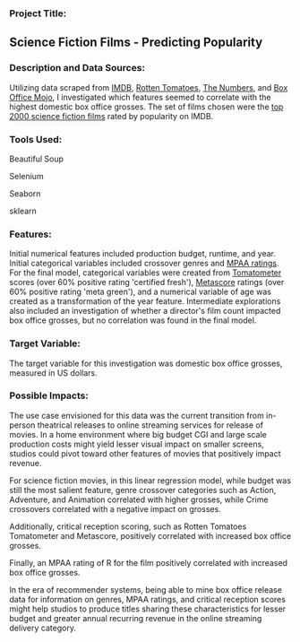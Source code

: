 ### Project Title:
## Science Fiction Films - Predicting Popularity

### Description and Data Sources:
Utilizing data scraped from [IMDB](https://www.imdb.com/?ref_=nv_home), [Rotten Tomatoes](https://www.rottentomatoes.com/), [The Numbers](https://www.the-numbers.com/movie/budgets/all), and [Box Office Mojo](https://www.boxofficemojo.com/?ref_=bo_nb_se_mojologo),
I investigated which features seemed to correlate with the highest domestic box office grosses.  The set of films chosen were the [top 2000 science fiction films](https://www.imdb.com/search/title/?title_type=movie&genres=sci-fi&start=1&explore=title_type,genres&ref_=adv_nxt) rated by popularity on IMDB.

### Tools Used:

Beautiful Soup

Selenium

Seaborn

sklearn

### Features:
Initial numerical features included production budget, runtime, and year.  Initial categorical variables included crossover genres and [MPAA ratings](https://www.regmovies.com/static/en/us/mpaa-ratings). For the final model, categorical variables were created from [Tomatometer](https://www.rottentomatoes.com/about) scores (over 60% positive rating 'certified fresh'), [Metascore](https://www.metacritic.com/about-metascores) ratings (over 60% positive rating 'meta green'), and a numerical variable of age was created as a transformation of the year feature. Intermediate explorations also included an investigation of whether a director's film count impacted box office grosses, but no correlation was found in the final model.

### Target Variable:
The target variable for this investigation was domestic box office grosses, measured in US dollars.

### Possible Impacts:
The use case envisioned for this data was the current transition from in-person theatrical releases to online streaming services for release of movies.  In a home environment where big budget CGI and large scale production costs might yield lesser visual impact on smaller screens, studios could pivot toward other features of movies that positively impact revenue.  

For science fiction movies, in this linear regression model, while budget was still the most salient feature, genre crossover categories such as Action, Adventure, and Animation correlated with higher grosses, while Crime crossovers correlated with a negative impact on grosses.  

Additionally, critical reception scoring, such as Rotten Tomatoes Tomatometer and Metascore, positively correlated with increased box office grosses.  

Finally, an MPAA rating of R for the film positively correlated with increased box office grosses.  

In the era of recommender systems, being able to mine box office release data for information on genres, MPAA ratings, and critical reception scores might help studios to produce titles sharing these characteristics for lesser budget and greater annual recurring revenue in the online streaming delivery category.
